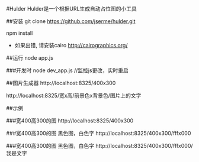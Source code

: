 #Hulder
Hulder是一个根据URL生成自动占位图的小工具

##安装
git clone https://github.com/jserme/hulder.git 

npm install

* 如果出错, 请安装cairo http://cairographics.org/

##运行
node app.js

###开发时
node dev_app.js //监控js更改，实时重启

##图片生成器
http://localhost:8325/400x300

http://localhost:8325/宽x高/前景色x背景色/图片上的文字

##示例

###宽400高300的图
http://localhost:8325/400x300

###宽400高300的图 黑色图，白色字
http://localhost:8325/400x300/fffx000

###宽400高300的图 黑色图，白色字
http://localhost:8325/400x300/fffx000/我是文字
